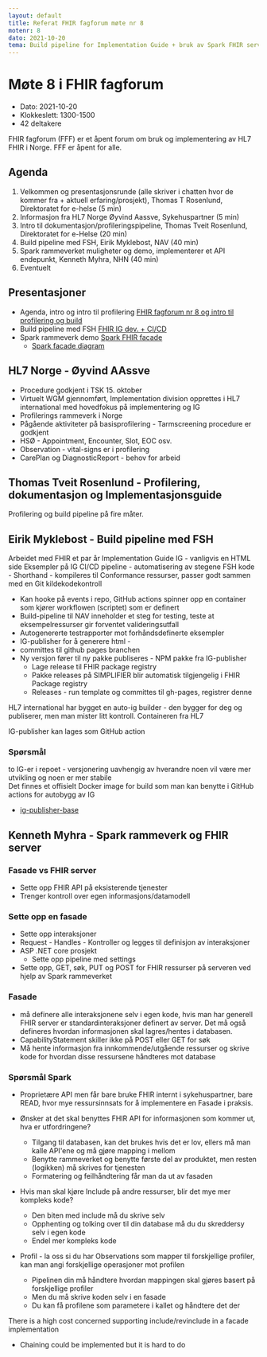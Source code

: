 ```yaml
---
layout: default
title: Referat FHIR fagforum møte nr 8
motenr: 8
dato: 2021-10-20
tema: Build pipeline for Implementation Guide + bruk av Spark FHIR server
---
```


# Møte 8 i FHIR fagforum

* Dato: 2021-10-20
* Klokkeslett: 1300-1500
* 42 deltakere  

FHIR fagforum (FFF) er et åpent forum om bruk og implementering av HL7 FHIR i Norge. FFF er åpent for alle.

## Agenda

1. Velkommen og presentasjonsrunde (alle skriver i chatten hvor de kommer fra + aktuell erfaring/prosjekt), Thomas T Rosenlund, Direktoratet for e-helse (5 min)
1. Informasjon fra HL7 Norge Øyvind Aassve, Sykehuspartner (5 min)
1. Intro til dokumentasjon/profileringspipeline, Thomas Tveit Rosenlund, Direktoratet for e-Helse (20 min)
1. Build pipeline med FSH, Eirik Myklebost, NAV (40 min)
1. Spark rammeverket muligheter og demo, implementerer et API endepunkt, Kenneth Myhra, NHN (40 min)
1. Eventuelt

## Presentasjoner

* Agenda, intro og intro til profilering [FHIR fagforum nr 8 og intro til profilering og build](../docs/FHIR-faglig-forum/presentasjon/2021-10-20-FHIR-fagforum-8.pdf)
* Build pipeline med FSH [FHIR IG dev. + CI/CD](../docs/FHIR-faglig-forum/presentasjon/2021-10-20-cicd_presentation.pdf)
* Spark rammeverk demo [Spark FHIR facade](../docs/FHIR-faglig-forum/presentasjon/Spark%20Facade%20Presentation.pdf)
  * [Spark facade diagram](../docs/FHIR-faglig-forum/presentasjon/Spark%20Facade%20Diagram.png)

## HL7 Norge - Øyvind AAssve

* Procedure godkjent i TSK 15. oktober  
* Virtuelt WGM gjennomført, Implementation division opprettes i HL7 international med hovedfokus på implementering og IG
* Profilerings rammeverk i Norge
* Pågående aktiviteter på basisprofilering - Tarmscreening procedure er godkjent
* HSØ - Appointment, Encounter, Slot, EOC osv.
* Observation - vital-signs er i profilering
* CarePlan og DiagnosticReport - behov for arbeid

## Thomas Tveit Rosenlund - Profilering, dokumentasjon og Implementasjonsguide

Profilering og build pipeline på fire måter.

## Eirik Myklebost - Build pipeline med FSH

Arbeidet med FHIR et par år
Implementation Guide IG - vanligvis en HTML side
Eksempler på IG
CI/CD pipeline - automatisering av stegene
FSH kode - Shorthand - kompileres til Conformance ressurser, passer godt sammen med en Git kildekodekontroll

* Kan hooke på events i repo, GitHub actions spinner opp en container som kjører workflowen (scriptet) som er definert
* Build-pipeline til NAV inneholder et steg for testing, teste at eksempelressurser gir forventet valideringsutfall
* Autogenererte testrapporter mot forhåndsdefinerte eksempler
* IG-publisher for å generere html - 
* committes til github pages branchen
* Ny versjon fører til ny pakke publiseres - NPM pakke fra IG-publisher
  * Lage release til FHIR package registry
  * Pakke releases på SIMPLIFIER blir automatisk tilgjengelig i FHIR Package registry
  * Releases - run template og committes til gh-pages, registrer denne

HL7 international har bygget en auto-ig builder - den bygger for deg og publiserer, men man mister litt kontroll.
Containeren fra HL7  

IG-publisher kan lages som GitHub action  

### Spørsmål

to IG-er i repoet - versjonering uavhengig av hverandre noen vil være mer utvikling og noen er mer stabile  
Det finnes et offisielt Docker image for build som man kan benytte i GitHub actions for autobygg av IG  
  * [ig-publisher-base](https://hub.docker.com/r/hl7fhir/ig-publisher-base)

## Kenneth Myhra - Spark rammeverk og FHIR server

### Fasade vs FHIR server

* Sette opp FHIR API på eksisterende tjenester
* Trenger kontroll over egen informasjons/datamodell

### Sette opp en fasade

* Sette opp interaksjoner
* Request - Handles - Kontroller og legges til definisjon av interaksjoner
* ASP .NET core prosjekt
  * Sette opp pipeline med settings
* Sette opp, GET, søk, PUT og POST for FHIR ressurser på serveren ved hjelp av Spark rammeverket

### Fasade

* må definere alle interaksjonene selv i egen kode, hvis man har generell FHIR server er standardinteraksjoner definert av server. Det må også defineres hvordan informasjonen skal lagres/hentes i databasen.
* CapabilityStatement skiller ikke på POST eller GET for søk
* Må hente informasjon fra innkommende/utgående ressurser og skrive kode for hvordan disse ressursene håndteres mot database

### Spørsmål Spark

* Proprietære API men får bare bruke FHIR internt i sykehuspartner, bare READ, hvor mye ressursinnsats for å implementere en Fasade i praksis.
* Ønsker at det skal benyttes FHIR API for informasjonen som kommer ut, hva er utfordringene?
  * Tilgang til databasen, kan det brukes hvis det er lov, ellers må man kalle API'ene og må gjøre mapping i mellom
  * Benytte rammeverket og benytte første del av produktet, men resten (logikken) må skrives for tjenesten
  * Formatering og feilhåndtering får man da ut av fasaden

* Hvis man skal kjøre Include på andre ressurser, blir det mye mer kompleks kode?
  * Den biten med include må du skrive selv
  * Opphenting og tolking over til din database må du du skreddersy selv i egen kode
  * Endel mer kompleks kode  

* Profil - la oss si du har Observations som mapper til forskjellige profiler, kan man angi forskjellige operasjoner mot profilen
  * Pipelinen din må håndtere hvordan mappingen skal gjøres basert på forskjellige profiler
  * Men du må skrive koden selv i en fasade
  * Du kan få profilene som parametere i kallet og håndtere det der

There is a high cost concerned supporting include/revinclude in a facade implementation
* Chaining could be implemented but it is hard to do
